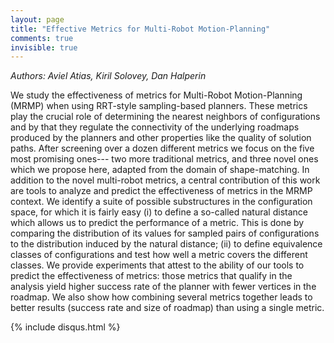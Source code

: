 ```yaml
---
layout: page
title: "Effective Metrics for Multi-Robot Motion-Planning"
comments: true
invisible: true
---
```


<p class="text-left"><i>Authors: Aviel Atias, Kiril Solovey, Dan Halperin</i></p>

We study the effectiveness of metrics for Multi-Robot Motion-Planning (MRMP) when using RRT-style sampling-based planners. These metrics play the crucial role of determining the nearest neighbors of configurations and by that they regulate the connectivity of the underlying roadmaps produced by the planners and other properties like the quality of solution paths. After screening over a dozen different metrics we focus on the five most promising ones--- two more traditional metrics, and three novel ones which we propose here, adapted from the domain of shape-matching. In addition to the novel multi-robot metrics, a central contribution of this work are tools to analyze and predict the effectiveness of metrics in the MRMP context. We identify a suite of possible substructures in the configuration space, for which it is fairly easy (i) to define a so-called natural distance which allows us to predict the performance of a metric. This is done by comparing the distribution of its values for sampled pairs of configurations to the distribution induced by the natural distance; (ii) to define equivalence classes of configurations and test how well a metric covers the different classes. We provide experiments that attest to the ability of our tools to predict the effectiveness of metrics: those metrics that qualify in the analysis yield higher success rate of the planner with fewer vertices in the roadmap. We also show how combining several metrics together leads to better results (success rate and size of roadmap) than using a single metric.

{% include disqus.html %}